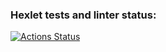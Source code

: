 ### Hexlet tests and linter status:
[![Actions Status](https://github.com/vitaly-bv/js-async-project-4/workflows/hexlet-check/badge.svg)](https://github.com/vitaly-bv/js-async-project-4/actions)
